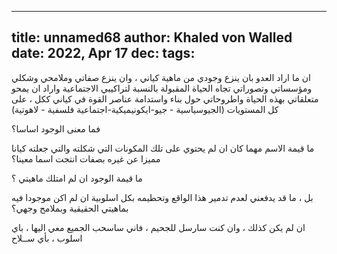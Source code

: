 
---
title: unnamed68
author: Khaled von Walled
date: 2022, Apr 17
dec:
tags:
---
ان ما اراد العدو بان ينزع وجودي من ماهية كياني ، وان ينزع صفاتي وملامحي وشكلي ومؤسساتي وتصوراتي تجاه الحياة المقبولة بالنسبة لتراكيبي الاجتماعية واراد ان يمحو متعلقاتي بهذه الحياة واطروحاتي حول بناء واستدامة عناصر القوة في كياني ككل ، على كل المستويات (الجيوسياسية - جيو-ايكونيميكية-اجتماعية فلسفية - لاهوتية)


فما معنى الوجود اساسا؟

ما قيمة الاسم مهما كان ان لم يحتوي على تلك المكونات التي شكلته والتي جعلته كيانا مميزا عن غيره بصفات انتجت اسما معينا؟


ما قيمة الوجود ان لم امتلك ماهيتي ؟


بل ، ما قد يدفعني لعدم تدمير هذا الواقع وتحطيمه بكل اسلوبية ان لم اكن موجودا فيه بماهيتي الحقيقية وبملامح وجهي؟


ان لم يكن كذلك ، وان كنت سارسل للجحيم ، فاني ساسحب الجميع معي اليها ، باي اسلوب ، بأي ســلاح


